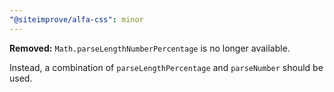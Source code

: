 ```yaml
---
"@siteimprove/alfa-css": minor
---
```


**Removed:** `Math.parseLengthNumberPercentage` is no longer available.

Instead, a combination of `parseLengthPercentage` and `parseNumber` should be used.

